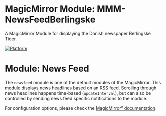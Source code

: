 # MagicMirror Module: MMM-NewsFeedBerlingske

A MagicMirror Module for displaying the Danish newspaper Berlingske Tider.

[![Platform](https://img.shields.io/badge/platform-MagicMirror-informational)](https://MagicMirror.builders)

# Module: News Feed

The `newsfeed` module is one of the default modules of the MagicMirror.
This module displays news headlines based on an RSS feed. Scrolling through news headlines happens time-based (`updateInterval`), but can also be controlled by sending news feed specific notifications to the module.

For configuration options, please check the [MagicMirror² documentation](https://docs.magicmirror.builders/modules/newsfeed.html).
